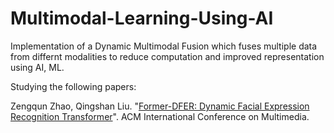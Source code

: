 # Multimodal-Learning-Using-AI

 Implementation of a Dynamic Multimodal Fusion which fuses multiple data from differnt modalities to reduce computation
and improved representation using AI, ML.

Studying the following papers:

Zengqun Zhao, Qingshan Liu. "[Former-DFER: Dynamic Facial Expression Recognition Transformer](https://drive.google.com/file/d/12vyWD4mJ9HCkLyBctoPcvUbOU36Ptgc8/view?usp=sharing)". ACM International Conference on Multimedia.
